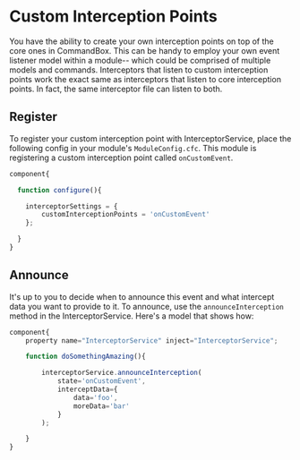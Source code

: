 # Custom Interception Points

You have the ability to create your own interception points on top of the core ones in CommandBox. This can be handy to employ your own event listener model within a module-- which could be comprised of multiple models and commands. Interceptors that listen to custom interception points work the exact same as interceptors that listen to core interception points. In fact, the same interceptor file can listen to both.

## Register

To register your custom interception point with InterceptorService, place the following config in your module's `ModuleConfig.cfc`. This module is registering a custom interception point called `onCustomEvent`.

```javascript
component{

  function configure(){

    interceptorSettings = {
        customInterceptionPoints = 'onCustomEvent'
    };

  }
}
```

## Announce

It's up to you to decide when to announce this event and what intercept data you want to provide to it. To announce, use the `announceInterception` method in the InterceptorService. Here's a model that shows how:

```javascript
component{
    property name="InterceptorService" inject="InterceptorService";

    function doSomethingAmazing(){

        interceptorService.announceInterception(
            state='onCustomEvent',
            interceptData={
                data='foo',
                moreData='bar'
            }
        );

    }
}
```

